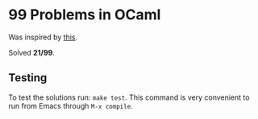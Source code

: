 # 99 Problems in OCaml #

Was inspired by [this](http://ocaml.org/tutorials/99problems.html).

Solved **21/99**.

## Testing ##

To test the solutions run: `make test`. This command is very
convenient to run from Emacs through `M-x compile`.
